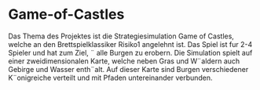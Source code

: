 # Game-of-Castles
Das Thema des Projektes ist die Strategiesimulation Game of Castles, welche an den Brettspielklassiker Risiko1 angelehnt ist. Das Spiel ist fur 2-4 Spieler und hat zum Ziel, ¨ alle Burgen zu erobern. Die Simulation spielt auf einer zweidimensionalen Karte, welche neben Gras und W¨aldern auch Gebirge und Wasser enth¨alt. Auf dieser Karte sind Burgen verschiedener K¨onigreiche verteilt und mit Pfaden untereinander verbunden.
